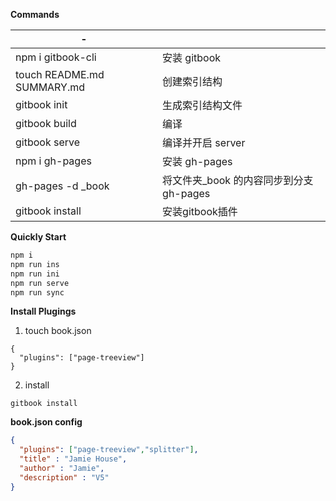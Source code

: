 **Commands**


| -                      |               |
| -------------------------- | ----------------- |
| npm i gitbook-cli       | 安装 gitbook  |
| touch README.md SUMMARY.md | 创建索引结构      |
| gitbook init               | 生成索引结构文件  |
| gitbook build              | 编译              |
| gitbook serve              | 编译并开启 server |
| npm i gh-pages | 安装 gh-pages |
| gh-pages -d _book | 将文件夹_book 的内容同步到分支 gh-pages |
| gitbook install      | 安装gitbook插件 |



**Quickly Start**

```js
npm i
npm run ins
npm run ini
npm run serve
npm run sync
```



**Install Plugings**

1. touch book.json
```
{
  "plugins": ["page-treeview"]
}
```

2. install
```
gitbook install
```



**book.json config**

```json
{
  "plugins": ["page-treeview","splitter"],
  "title" : "Jamie House",
  "author" : "Jamie",
  "description" : "V5"
}
```


